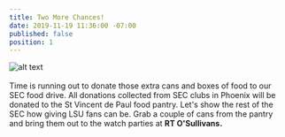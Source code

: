 ```yaml
---
title: Two More Chances!
date: 2019-11-19 11:36:00 -07:00
published: false
position: 1
---
```


![alt text](https://lsu-phoenix-alumni.github.io/assets/img/FoodDrive.jpg)  
<br>
Time is running out to donate those extra cans and boxes of food to our SEC food drive. All donations collected from SEC clubs in Phoenix will be donated to the St Vincent de Paul food pantry. Let's show the rest of the SEC how giving LSU fans can be. Grab a couple of cans from the pantry and bring them out to the watch parties at **RT O'Sullivans.**   